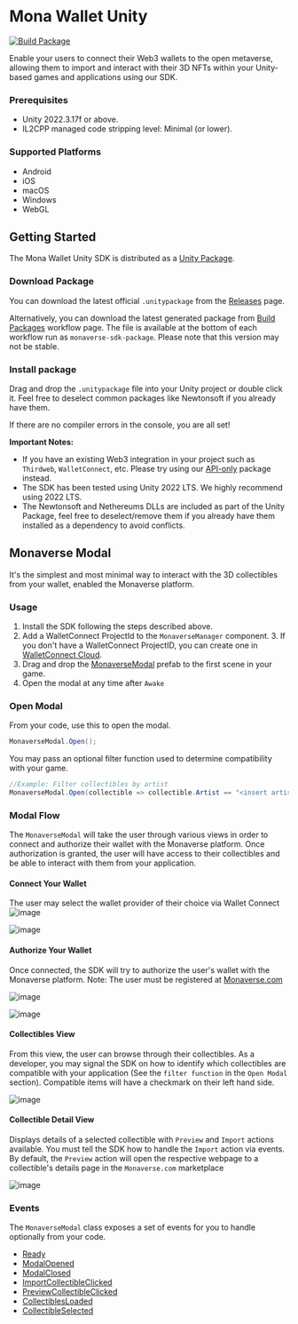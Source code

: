 # Mona Wallet Unity

[![Build Package](https://github.com/monaverse/mona-wallet-unity/actions/workflows/main.workflow.yml/badge.svg?branch=main)](https://github.com/monaverse/mona-wallet-unity/actions/workflows/main.workflow.yml?query=branch%3Amain)


Enable your users to connect their Web3 wallets to the open metaverse, allowing them to import and interact with their 3D NFTs within your Unity-based games and applications using our SDK.

### Prerequisites
- Unity 2022.3.17f or above.
- IL2CPP managed code stripping level: Minimal (or lower).

### Supported Platforms
- Android
- iOS
- macOS
- Windows
- WebGL

## Getting Started

The Mona Wallet Unity SDK is distributed as a [Unity Package](https://docs.unity3d.com/Manual/PackagesList.html).

### Download Package

You can download the latest official `.unitypackage` from the [Releases](https://github.com/monaverse/mona-wallet-unity/releases) page.

Alternatively, you can download the latest generated package from [Build Packages](https://github.com/monaverse/mona-wallet-unity/actions/workflows/build-sdk-package.yml?query=branch%3Amain) workflow page. The file is available at the bottom of each workflow run as `monaverse-sdk-package`. Please note that this version may not be stable.

### Install package

Drag and drop the `.unitypackage` file into your Unity project or double click it. Feel free to deselect common packages like Newtonsoft if you already have them.

If there are no compiler errors in the console, you are all set!

**Important Notes:**

- If you have an existing Web3 integration in your project such as `Thirdweb`, `WalletConnect`, etc. Please try using our [API-only](https://github.com/monaverse/mona-wallet-unity/tree/main/Assets/Monaverse/Core/Plugins/Mona/com.monaverse.api) package instead.
- The SDK has been tested using Unity 2022 LTS. We highly recommend using 2022 LTS.
- The Newtonsoft and Nethereums DLLs are included as part of the Unity Package, feel free to deselect/remove them if you already have them installed as a dependency to avoid conflicts.


## Monaverse Modal

It's the simplest and most minimal way to interact with the 3D collectibles from your wallet, enabled the Monaverse platform.

### Usage
1. Install the SDK following the steps described above.
2. Add a WalletConnect ProjectId to the `MonaverseManager` component. 
   3. If you don't have a WalletConnect ProjectID, you can create one in [WalletConnect Cloud](https://cloud.walletconnect.com/).
3. Drag and drop the [MonaverseModal](https://github.com/monaverse/mona-wallet-unity/tree/main/Assets/Monaverse/Modal/Prefabs) prefab to the first scene in your game.
4. Open the modal at any time after `Awake`

### Open Modal
From your code, use this to open the modal.

```c#
MonaverseModal.Open();
```

You may pass an optional filter function used to determine compatibility with your game.

```c#
//Example: Filter collectibles by artist
MonaverseModal.Open(collectible => collectible.Artist == "<insert artist here>");
```

### Modal Flow
The `MonaverseModal` will take the user through various views in order to connect and authorize their wallet with the Monaverse platform.
Once authorization is granted, the user will have access to their collectibles and be able to interact with them from your application.

#### Connect Your Wallet
The user may select the wallet provider of their choice via Wallet Connect
![image](https://github.com/monaverse/mona-wallet-unity/assets/708754/b71ce3ef-2259-48f0-a03d-317a9c7aa832)

![image](https://github.com/monaverse/mona-wallet-unity/assets/708754/d7d308eb-ffd4-47c8-be7d-f741bd9d1b75)

#### Authorize Your Wallet
Once connected, the SDK will try to authorize the user's wallet with the Monaverse platform.
Note: The user must be registered at [Monaverse.com](https://monaverse.com)

![image](https://github.com/monaverse/mona-wallet-unity/assets/708754/b3b802a7-009a-4b36-81a4-18bccc2f8c6f)

![image](https://github.com/monaverse/mona-wallet-unity/assets/708754/3cb757fc-2047-47b3-819c-5e9e7e6dbcdf)

#### Collectibles View
From this view, the user can browse through their collectibles.
As a developer, you may signal the SDK on how to identify which collectibles are compatible with your application (See the `filter function` in the `Open Modal` section). Compatible items will have a checkmark on their left hand side.

![image](https://github.com/monaverse/mona-wallet-unity/assets/708754/1eedee72-1d62-4333-8a89-4a9499207e8f)

#### Collectible Detail View
Displays details of a selected collectible with `Preview` and `Import` actions available.
You must tell the SDK how to handle the `Import` action via events.
By default, the `Preview` action will open the respective webpage to a collectible's details page in the `Monaverse.com` marketplace

![image](https://github.com/monaverse/mona-wallet-unity/assets/708754/286e6ce3-49d3-4159-9c92-62f3db1c636d)


### Events
The `MonaverseModal` class exposes a set of events for you to handle optionally from your code.

- [Ready](https://github.com/monaverse/mona-wallet-unity/blob/545dacf71152f1ff4a399bd7143323263b025661/Assets/Monaverse/Modal/Scripts/MonaverseModal.cs#L32)
- [ModalOpened](https://github.com/monaverse/mona-wallet-unity/blob/545dacf71152f1ff4a399bd7143323263b025661/Assets/Monaverse/Modal/Scripts/MonaverseModal.cs#L37)
- [ModalClosed](https://github.com/monaverse/mona-wallet-unity/blob/545dacf71152f1ff4a399bd7143323263b025661/Assets/Monaverse/Modal/Scripts/MonaverseModal.cs#L42)
- [ImportCollectibleClicked](https://github.com/monaverse/mona-wallet-unity/blob/545dacf71152f1ff4a399bd7143323263b025661/Assets/Monaverse/Modal/Scripts/MonaverseModal.cs#L50)
- [PreviewCollectibleClicked](https://github.com/monaverse/mona-wallet-unity/blob/545dacf71152f1ff4a399bd7143323263b025661/Assets/Monaverse/Modal/Scripts/MonaverseModal.cs#L55)
- [CollectiblesLoaded](https://github.com/monaverse/mona-wallet-unity/blob/545dacf71152f1ff4a399bd7143323263b025661/Assets/Monaverse/Modal/Scripts/MonaverseModal.cs#L63)
- [CollectibleSelected](https://github.com/monaverse/mona-wallet-unity/blob/545dacf71152f1ff4a399bd7143323263b025661/Assets/Monaverse/Modal/Scripts/MonaverseModal.cs#L71)








